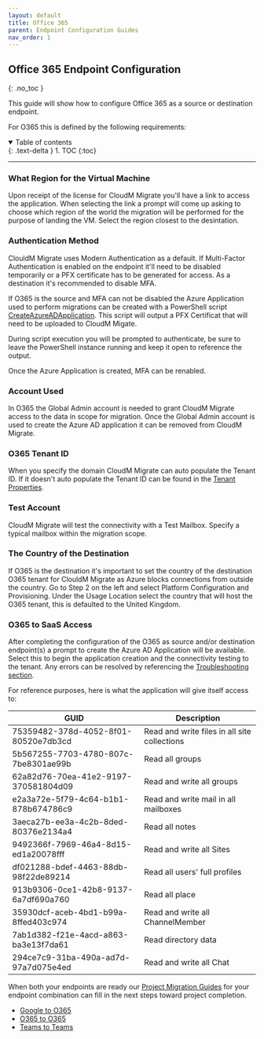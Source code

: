 ```yaml
---
layout: default
title: Office 365
parent: Endpoint Configuration Guides
nav_order: 1
---
```


## Office 365 Endpoint Configuration
{: .no_toc }

This guide will show how to configure Office 365 as a source or destination endpoint. 

For O365 this is defined by the following requirements:

<a name="top"></a>
<details open markdown="block">
  <summary>
    Table of contents
  </summary>
  {: .text-delta }
1. TOC
{:toc}
</details>

---

### What Region for the Virtual Machine

Upon receipt of the license for CloudM Migrate you'll have a link to access the application. When selecting the link a prompt will come up asking to choose which region of the world the migration will be performed for the purpose of landing the VM. Select the region closest to the desintation. 

### Authentication Method

ClouldM Migrate uses Modern Authentication as a default. If Multi-Factor Authentication is enabled on the endpoint it'll need to be disabled temporarily or a PFX certificate has to be generated for access. As a destination it's recommended to disable MFA. 

If O365 is the source and MFA can not be disabled the Azure Application used to perform migrations can be created with a PowerShell script <a href="https://bitbucket.org/cloudsols/cloudm-public/src/main/Migrate/PowerShell/CreateAzureADApplication.ps1">CreateAzureADApplication</a>. This script will output a PFX Certificat that will need to be uploaded to CloudM Migate.

During script execution you will be prompted to authenticate, be sure to leave the PowerShell instance running and keep it open to reference the output. 

Once the Azure Application is created, MFA can be renabled. 

### Account Used

In O365 the Global Admin account is needed to grant CloudM Migrate access to the data in scope for migration. Once the Global Admin account is used to create the Azure AD application it can be removed from CloudM Migrate. 

### O365 Tenant ID

When you specify the domain CloudM Migrate can auto populate the Tenant ID. If it doesn't auto populate the Tenant ID can be found in the <a href="https://learn.microsoft.com/en-us/onedrive/find-your-office-365-tenant-id">Tenant Properties</a>.

### Test Account

CloudM Migrate will test the connectivity with a Test Mailbox. Specify a typical mailbox within the migration scope. 

### The Country of the Destination

If O365 is the destination it's important to set the country of the destination O365 tenant for ClouldM Migrate as Azure blocks connections from outside the country. Go to Step 2 on the left and select Platform Configuration and Provisioning. Under the Usage Location select the country that will host the O365 tenant, this is defaulted to the United Kingdom. 

### O365 to SaaS Access

After completing the configuration of the O365 as source and/or destination endpoint(s) a prompt to create the Azure AD Application will be available. Select this to begin the application creation and the connectivity testing to the tenant. Any errors can be resolved by referencing the <a href="https://cloudm-migrate.github.io/documentation/Troubleshooting/O365Endpoint.html">Troubleshooting section</a>.

For reference purposes, here is what the application will give itself access to:

| GUID | Description | 
|---|---|
| 75359482-378d-4052-8f01-80520e7db3cd | Read and write files in all site collections |
5b567255-7703-4780-807c-7be8301ae99b | Read all groups    
62a82d76-70ea-41e2-9197-370581804d09 | Read and write all groups 
e2a3a72e-5f79-4c64-b1b1-878b674786c9 | Read and write mail in all mailboxes   
3aeca27b-ee3a-4c2b-8ded-80376e2134a4 | Read all notes 
9492366f-7969-46a4-8d15-ed1a20078fff | Read and write all Sites
df021288-bdef-4463-88db-98f22de89214 | Read all users' full profiles   
913b9306-0ce1-42b8-9137-6a7df690a760 | Read all place
35930dcf-aceb-4bd1-b99a-8ffed403c974 | Read and write all ChannelMember
7ab1d382-f21e-4acd-a863-ba3e13f7da61 | Read directory data                                   
294ce7c9-31ba-490a-ad7d-97a7d075e4ed | Read and write all Chat 

When both your endpoints are ready our <a href="https://cloudm-migrate.github.io/documentation/Migration-Project-Guides/MigrationProjectGuides.html">Project Migration Guides</a> for your endpoint combination can fill in the next steps toward project completion. 

- <a href="https://cloudm-migrate.github.io/documentation/Migration-Project-Guides/GoogleToO365.html">Google to O365</a>
- <a href="https://cloudm-migrate.github.io/documentation/Migration-Project-Guides/O365ToO365.html">O365 to O365</a>
- <a href="https://cloudm-migrate.github.io/documentation/Migration-Project-Guides/TeamstoTeams.html">Teams to Teams</a>
